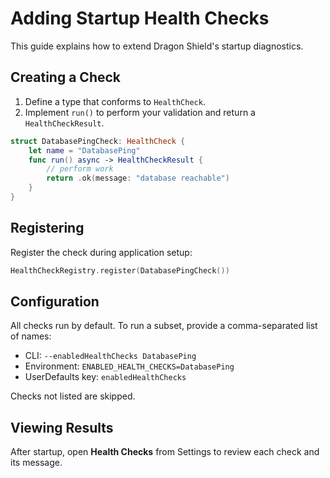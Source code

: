 # Adding Startup Health Checks

This guide explains how to extend Dragon Shield's startup diagnostics.

## Creating a Check

1. Define a type that conforms to `HealthCheck`.
2. Implement `run()` to perform your validation and return a `HealthCheckResult`.

```swift
struct DatabasePingCheck: HealthCheck {
    let name = "DatabasePing"
    func run() async -> HealthCheckResult {
        // perform work
        return .ok(message: "database reachable")
    }
}
```

## Registering

Register the check during application setup:

```swift
HealthCheckRegistry.register(DatabasePingCheck())
```

## Configuration

All checks run by default. To run a subset, provide a comma-separated list of names:

- CLI: `--enabledHealthChecks DatabasePing`
- Environment: `ENABLED_HEALTH_CHECKS=DatabasePing`
- UserDefaults key: `enabledHealthChecks`

Checks not listed are skipped.

## Viewing Results

After startup, open **Health Checks** from Settings to review each check and its message.
